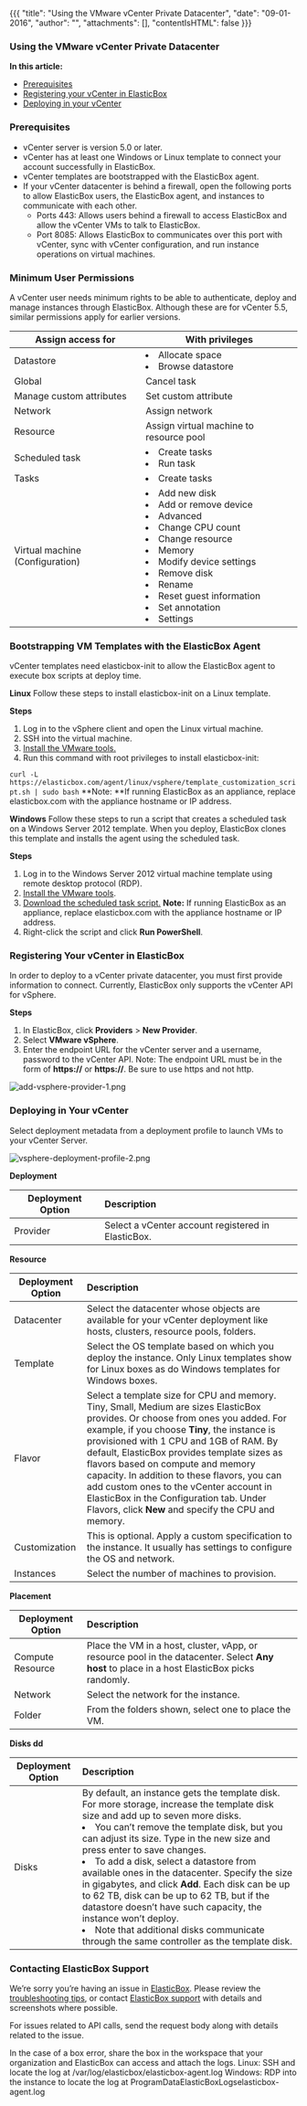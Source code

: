 {{{ "title": "Using the VMware vCenter Private Datacenter",
"date": "09-01-2016",
"author": "",
"attachments": [],
"contentIsHTML": false
}}}


### Using the VMware vCenter Private Datacenter

**In this article:**

* [Prerequisites](../ElasticBox/using-the-vsphere-private-datacenter.md)
* [Registering your vCenter in ElasticBox](../ElasticBox/using-the-vsphere-private-datacenter.md)
* [Deploying in your vCenter](../ElasticBox/using-the-vsphere-private-datacenter.md)

### Prerequisites

* vCenter server is version 5.0 or later.
* vCenter has at least one Windows or Linux template to connect your account successfully in ElasticBox.
* vCenter templates are bootstrapped with the ElasticBox agent.
* If your vCenter datacenter is behind a firewall, open the following ports to allow ElasticBox users, the ElasticBox agent, and instances to communicate with each other.
	* Ports 443: Allows users behind a firewall to access ElasticBox and allow the vCenter VMs to talk to ElasticBox.
	* Port 8085: Allows ElasticBox to communicates over this port with vCenter, sync with vCenter configuration, and run instance operations on virtual machines.

### Minimum User Permissions

A vCenter user needs minimum rights to be able to authenticate, deploy and manage instances through ElasticBox. Although these are for vCenter 5.5, similar permissions apply for earlier versions.

| **Assign access for**  |  **With privileges** |
|----------|-----|
| Datastore | <li>Allocate space</li><li>Browse datastore</li> |
| Global |	Cancel task |
| Manage custom attributes | Set custom attribute |
| Network |	Assign network |
| Resource | Assign virtual machine to resource pool |
| Scheduled task | <li>Create tasks</li><li>Run task</li> |
| Tasks | <li>Create tasks</li> |
| Virtual machine (Configuration) | <li>Add new disk</li><li>Add or remove device</li><li>Advanced</li><li>Change CPU count</li><li>Change resource</li><li>Memory</li><li>Modify device settings</li><li>Remove disk</li><li>Rename</li><li>Reset guest information</li><li>Set annotation</li><li>Settings</li> |

### Bootstrapping VM Templates with the ElasticBox Agent

vCenter templates need elasticbox-init to allow the ElasticBox agent to execute box scripts at deploy time.

**Linux**
Follow these steps to install elasticbox-init on a Linux template.

**Steps**
1. Log in to the vSphere client and open the Linux virtual machine.
2. SSH into the virtual machine.
3. [Install the VMware tools.](https://www.vmware.com/support/ws55/doc/ws_newguest_tools_linux.html)
4. Run this command with root privileges to install elasticbox-init:

`curl -L https://elasticbox.com/agent/linux/vsphere/template_customization_script.sh | sudo bash`
**Note: **If running ElasticBox as an appliance, replace elasticbox.com with the appliance hostname or IP address.

**Windows**
Follow these steps to run a script that creates a scheduled task on a Windows Server 2012 template. When you deploy, ElasticBox clones this template and installs the agent using the scheduled task.

**Steps**
1. Log in to the Windows Server 2012 virtual machine template using remote desktop protocol (RDP).
2. [Install the VMware tools](https://kb.vmware.com/selfservice/microsites/search.do?language=en_US&cmd=displayKC&externalId=1018377).
3. [Download the scheduled task script.](https://elasticbox.com/agent/windows/vsphere/template_customization_script.ps1)
**Note:** If running ElasticBox as an appliance, replace elasticbox.com with the appliance hostname or IP address.
4. Right-click the script and click **Run PowerShell**.

### Registering Your vCenter in ElasticBox

In order to deploy to a vCenter private datacenter, you must first provide information to connect. Currently, ElasticBox only supports the vCenter API for vSphere.

**Steps**
1. In ElasticBox, click **Providers** > **New Provider**.
2. Select **VMware vSphere**.
3. Enter the endpoint URL for the vCenter server and a username, password to the vCenter API.
Note: The endpoint URL must be in the form of **https://<servername>** or **https://<ipaddress>**. Be sure to use https and not http.

![add-vsphere-provider-1.png](../images/ElasticBox/add-vsphere-provider-1.png)

### Deploying in Your vCenter

Select deployment metadata from a deployment profile to launch VMs to your vCenter Server.

![vsphere-deployment-profile-2.png](../images/ElasticBox/vsphere-deployment-profile-2.png)

**Deployment**

| **Deployment Option**  |  **Description** |
|----------|:-----|
| Provider | Select a vCenter account registered in ElasticBox. |

**Resource**

| **Deployment Option**  |  **Description** |
|----------|:-----|
| Datacenter | Select the datacenter whose objects are available for your vCenter deployment like hosts, clusters, resource pools, folders. |
| Template | Select the OS template based on which you deploy the instance. Only Linux templates show for Linux boxes as do Windows templates for Windows boxes. |
| Flavor | Select a template size for CPU and memory. Tiny, Small, Medium are sizes ElasticBox provides. Or choose from ones you added. For example, if you choose **Tiny**, the instance is provisioned with 1 CPU and 1GB of RAM. By default, ElasticBox provides template sizes as flavors based on compute and memory capacity. In addition to these flavors, you can add custom ones to the vCenter account in ElasticBox in the Configuration tab. Under Flavors, click **New** and specify the CPU and memory. |
| Customization | This is optional. Apply a custom specification to the instance. It usually has settings to configure the OS and network. |
| Instances | Select the number of machines to provision. |

**Placement**

| **Deployment Option**  |  **Description** |
|----------|:-----|
| Compute Resource | Place the VM in a host, cluster, vApp, or resource pool in the datacenter. Select **Any host** to place in a host ElasticBox picks randomly. |
| Network |	Select the network for the instance. |
| Folder | From the folders shown, select one to place the VM. |

**Disks dd**

| **Deployment Option**  |  **Description** |
|----------|:-----|
| Disks	| By default, an instance gets the template disk. For more storage, increase the template disk size and add up to seven more disks.<li>You can’t remove the template disk, but you can adjust its size. Type in the new size and press enter to save changes.</li><li>To add a disk, select a datastore from available ones in the datacenter. Specify the size in gigabytes, and click **Add**. Each disk can be up to 62 TB, disk can be up to 62 TB, but if the datastore doesn’t have such capacity, the instance won’t deploy.</li><li>Note that additional disks communicate through the same controller as the template disk.</li> |

### Contacting ElasticBox Support

We’re sorry you’re having an issue in [ElasticBox](//www.ctl.io/elasticbox/). Please review the [troubleshooting tips](../ElasticBox/troubleshooting-tips.md), or contact [ElasticBox support](mailto:support@elasticbox.com) with details and screenshots where possible.

For issues related to API calls, send the request body along with details related to the issue.

In the case of a box error, share the box in the workspace that your organization and ElasticBox can access and attach the logs.
Linux: SSH and locate the log at /var/log/elasticbox/elasticbox-agent.log
Windows: RDP into the instance to locate the log at ProgramDataElasticBoxLogselasticbox-agent.log
